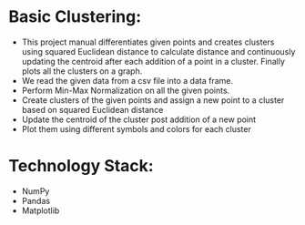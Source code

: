 # Basic Clustering: 
  * This project manual differentiates given points and creates clusters using squared Euclidean distance to calculate distance and continuously updating the centroid after each addition of a point in a cluster. Finally plots all the clusters on a graph.
  * We read the given data from a csv file into a data frame.
  * Perform Min-Max Normalization on all the given points.
  * Create clusters of the given points and assign a new point to a cluster based on squared Euclidean distance
  * Update the centroid of the cluster post addition of a new point
  * Plot them using different symbols and colors for each cluster

# Technology Stack:
  * NumPy
  * Pandas
  * Matplotlib
